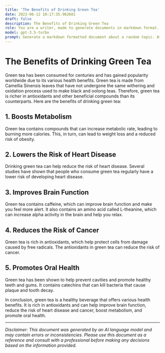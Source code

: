 ```yaml
---
title: 'The Benefits of Drinking Green Tea'
date: 2023-06-12 10:17:35.962681
draft: false
description: The Benefits of Drinking Green Tea
role: You are a writer, made to generate documents in markdown format. It is very important that all of the documents you generate are in valid markdown format.
model: gpt-3.5-turbo
prompt: Generate a markdown formatted document about a random topic. At the bottom, include a disclaimer explaining that the document was generated by you. The first line of the document should be the title. Make sure that the entire document is in proper markdown format, using a mix of various tags to make the document visually appealing.
---
```


# The Benefits of Drinking Green Tea

Green tea has been consumed for centuries and has gained popularity worldwide due to its various health benefits. Green tea is made from Camellia Sinensis leaves that have not undergone the same withering and oxidation process used to make black and oolong teas. Therefore, green tea is richer in antioxidants and other beneficial compounds than its counterparts. Here are the benefits of drinking green tea:

## 1. Boosts Metabolism

Green tea contains compounds that can increase metabolic rate, leading to burning more calories. This, in turn, can lead to weight loss and a reduced risk of obesity.

## 2. Lowers the Risk of Heart Disease

Drinking green tea can help reduce the risk of heart disease. Several studies have shown that people who consume green tea regularly have a lower risk of developing heart disease.

## 3. Improves Brain Function

Green tea contains caffeine, which can improve brain function and make you feel more alert. It also contains an amino acid called L-theanine, which can increase alpha activity in the brain and help you relax.

## 4. Reduces the Risk of Cancer

Green tea is rich in antioxidants, which help protect cells from damage caused by free radicals. The antioxidants in green tea can reduce the risk of cancer.

## 5. Promotes Oral Health

Green tea has been shown to help prevent cavities and promote healthy teeth and gums. It contains catechins that can kill bacteria that cause plaque and tooth decay.

In conclusion, green tea is a healthy beverage that offers various health benefits. It is rich in antioxidants and can help improve brain function, reduce the risk of heart disease and cancer, boost metabolism, and promote oral health. 

---

*Disclaimer: This document was generated by an AI language model and may contain errors or inconsistencies. Please use this document as a reference and consult with a professional before making any decisions based on the information provided.*